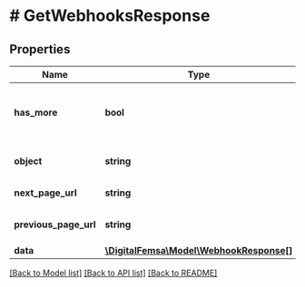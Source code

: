 # # GetWebhooksResponse

## Properties

Name | Type | Description | Notes
------------ | ------------- | ------------- | -------------
**has_more** | **bool** | Indicates if there are more pages to be requested |
**object** | **string** | Object type, in this case is list |
**next_page_url** | **string** | URL of the next page. | [optional]
**previous_page_url** | **string** | Url of the previous page. | [optional]
**data** | [**\DigitalFemsa\Model\WebhookResponse[]**](WebhookResponse.md) |  | [optional]

[[Back to Model list]](../../README.md#models) [[Back to API list]](../../README.md#endpoints) [[Back to README]](../../README.md)
